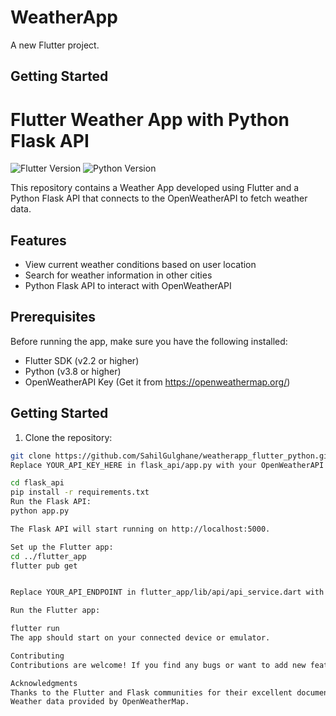 # WeatherApp 

A new Flutter project.

## Getting Started

# Flutter Weather App with Python Flask API

![Flutter Version](https://img.shields.io/badge/Flutter-v2.2-blue)
![Python Version](https://img.shields.io/badge/Python-v3.8-green)

This repository contains a Weather App developed using Flutter and a Python Flask API that connects to the OpenWeatherAPI to fetch weather data.

## Features

- View current weather conditions based on user location
- Search for weather information in other cities
- Python Flask API to interact with OpenWeatherAPI



## Prerequisites

Before running the app, make sure you have the following installed:

- Flutter SDK (v2.2 or higher)
- Python (v3.8 or higher)
- OpenWeatherAPI Key (Get it from https://openweathermap.org/)

## Getting Started

1. Clone the repository:

```bash
git clone https://github.com/SahilGulghane/weatherapp_flutter_python.git
Replace YOUR_API_KEY_HERE in flask_api/app.py with your OpenWeatherAPI key.

cd flask_api
pip install -r requirements.txt
Run the Flask API:
python app.py

The Flask API will start running on http://localhost:5000.

Set up the Flutter app:
cd ../flutter_app
flutter pub get


Replace YOUR_API_ENDPOINT in flutter_app/lib/api/api_service.dart with http://localhost:5000 if running locally or with your deployed API endpoint.

Run the Flutter app:

flutter run
The app should start on your connected device or emulator.

Contributing
Contributions are welcome! If you find any bugs or want to add new features, please create an issue or submit a pull request.

Acknowledgments
Thanks to the Flutter and Flask communities for their excellent documentation and support.
Weather data provided by OpenWeatherMap.

